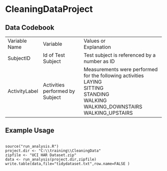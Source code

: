 CleaningDataProject
===================

Data Codebook
-------------
<table>
<tr><td>Variable<br/>Name</td><td>Variable</td><td>Values or<br/>Explanation</td></tr>
<tr><td>SubjectID</td><td>Id of Test Subject</td><td>Test subject is referenced by a number as ID</tr>
<tr><td>ActivityLabel</td><td>Activities performed by Subject</td><td>Measurements were performed for the following activities<br/>
LAYING<br/>SITTING<br/>STANDING<br/>WALKING<br/>WALKING_DOWNSTAIRS<br/>WALKING_UPSTAIRS</tr>

</table>

Example Usage
-------------
<pre><code>
source("run_analysis.R")
project.dir &lt;- "C:\\training\\CleaningData"
zipfile &lt;- "UCI HAR Dataset.zip"
data &lt;- run_analysis(project.dir,zipfile)
write.table(data,file="tidydataset.txt",row.name=FALSE )
</code>
</pre>
